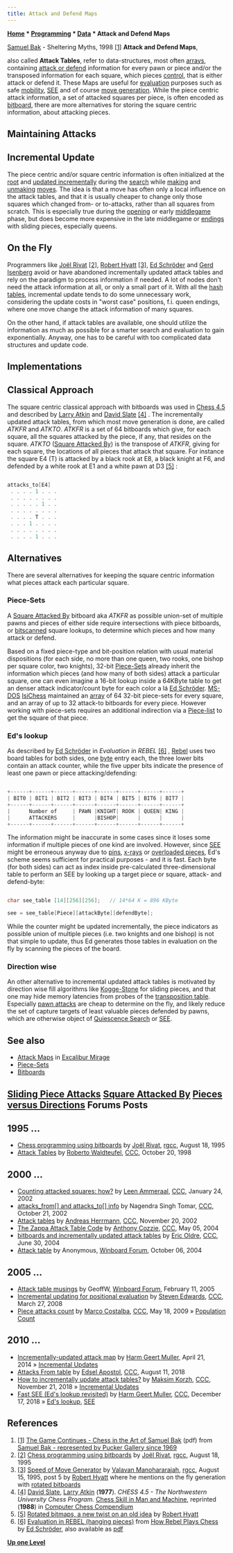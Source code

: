 ```yaml
---
title: Attack and Defend Maps
---
```

**[Home](Home "Home") * [Programming](Programming "Programming") * [Data](Data "Data") * Attack and Defend Maps**

[](File:ShelteringMyths.jpg) [Samuel Bak](Category:Samuel_Bak "Category:Samuel Bak") - Sheltering Myths, 1998 <a id="cite-note-1" href="#cite-ref-1">[1]</a>
**Attack and Defend Maps**,

also called **Attack Tables**, refer to data-structures, most often [arrays](Array "Array"), containing [attack or defend](Attacks "Attacks") information for every pawn or piece and/or the transposed information for each square, which pieces [control](Square_Control "Square Control"), that is either attack or defend it. These Maps are useful for [evaluation](Evaluation "Evaluation") purposes such as safe [mobility](Mobility "Mobility"), [SEE](Static_Exchange_Evaluation "Static Exchange Evaluation") and of course [move generation](Move_Generation "Move Generation"). While the piece centric attack information, a set of attacked squares per piece, is often encoded as [bitboard](Bitboards "Bitboards"), there are more alternatives for storing the square centric information, about attacking pieces.

## Maintaining Attacks

## Incremental Update

The piece centric and/or square centric information is often initialized at the [root](Root "Root") and [updated incrementally](Incremental_Updates "Incremental Updates") during the [search](Search "Search") while [making](Make_Move "Make Move") and [unmaking](Unmake_Move "Unmake Move") [moves](Moves "Moves"). The idea is that a move has often only a local influence on the attack tables, and that it is usually cheaper to change only those squares which changed from- or to-attacks, rather than all squares from scratch. This is especially true during the [opening](Opening "Opening") or early [middlegame](Middlegame "Middlegame") phase, but does become more expensive in the late middlegame or [endings](Endgame "Endgame") with sliding pieces, especially queens.

## On the Fly

Programmers like [Joël Rivat](Jo%C3%ABl_Rivat "Joël Rivat") <a id="cite-note-2" href="#cite-ref-2">[2]</a>, [Robert Hyatt](Robert_Hyatt "Robert Hyatt") <a id="cite-note-3" href="#cite-ref-3">[3]</a>, [Ed Schröder](Ed_Schroder "Ed Schroder") and [Gerd Isenberg](Gerd_Isenberg "Gerd Isenberg") avoid or have abandoned incrementally updated attack tables and rely on the paradigm to process information if needed. A lot of nodes don't need the attack information at all, or only a small part of it. With all the [hash tables](Hash_Table "Hash Table"), incremental update tends to do some unnecessary work, considering the update costs in "worst case" positions, f.i. queen endings, where one move change the attack information of many squares.

On the other hand, if attack tables are available, one should utilize the information as much as possible for a smarter search and evaluation to gain exponentially. Anyway, one has to be careful with too complicated data structures and update code.

## Implementations

## Classical Approach

The square centric classical approach with bitboards was used in [Chess 4.5](</Chess_(Program)> "Chess (Program)") and described by [Larry Atkin](Larry_Atkin "Larry Atkin") and [David Slate](David_Slate "David Slate") <a id="cite-note-4" href="#cite-ref-4">[4]</a> . The incrementally updated attack tables, from which most move generation is done, are called *ATKFR* and *ATKTO*. *ATKFR* is a set of 64 bitboards which give, for each square, all the squares attacked by the piece, if any, that resides on the square. *ATKTO* ([Square Attacked By](Square_Attacked_By "Square Attacked By")) is the transpose of *ATKFR*, giving for each square, the locations of all pieces that attack that square. For instance the square E4 (T) is attacked by a black rook at E8, a black knight at F6, and defended by a white rook at E1 and a white pawn at D3 <a id="cite-note-5" href="#cite-ref-5">[5]</a> :

```C++

attacks_to[E4]
 . . . . 1 . . .
 . . . . . . . .
 . . . . . 1 . .
 . . . . . . . .
 . . . . T . . .
 . . . 1 . . . .
 . . . . . . . .
 . . . . 1 . . .

```

## Alternatives

There are several alternatives for keeping the square centric information what pieces attack each particular square.

### Piece-Sets

A [Square Attacked By](Square_Attacked_By "Square Attacked By") bitboard aka *ATKFR* as possible union-set of multiple pawns and pieces of either side require intersections with piece bitboards, or [bitscanned](BitScan "BitScan") square lookups, to determine which pieces and how many attack or defend.

Based on a fixed piece-type and bit-position relation with usual material dispositions (for each side, no more than one queen, two rooks, one bishop per square color, two knights), 32-bit [Piece-Sets](Piece-Sets "Piece-Sets") already inherit the information which pieces (and how many of both sides) attack a particular square, one can even imagine a 16-bit lookup inside a 64KByte table to get an denser attack indicator/count byte for each color a lá [Ed Schröder](Attack_and_Defend_Maps#EDsLookup "Attack and Defend Maps"). [MS-DOS](MS-DOS "MS-DOS") [IsiChess](IsiChess "IsiChess") maintained an [array](Array "Array") of 64 32-bit piece-sets for every square, and an array of up to 32 attack-to bitboards for every piece. However working with piece-sets requires an additional indirection via a [Piece-list](Piece-Lists "Piece-Lists") to get the square of that piece.

### Ed's lookup

As described by [Ed Schröder](Ed_Schroder "Ed Schroder") in *Evaluation in REBEL* <a id="cite-note-6" href="#cite-ref-6">[6]</a> , [Rebel](Rebel "Rebel") uses two board tables for both sides, one [byte](Byte "Byte") entry each, the three lower bits contain an attack counter, while the five upper bits indicate the presence of least one pawn or piece attacking/defending:

```C++

+------+------+------+------+------+------+------+------+
| BIT0 | BIT1 | BIT2 | BIT3 | BIT4 | BIT5 | BIT6 | BIT7 |
+------+------+------+------+------+------+------+------+
|      Number of     | PAWN |KNIGHT| ROOK | QUEEN| KING |
|      ATTACKERS     |      |BISHOP|      |      |      |
+------+------+------+------+------+------+------+------+

```

The information might be inaccurate in some cases since it loses some information if multiple pieces of one kind are involved. However, since [SEE](Static_Exchange_Evaluation "Static Exchange Evaluation") might be erroneous anyway due to [pins](Pin "Pin"), [x-rays](X-ray "X-ray") or [overloaded pieces](Overloading "Overloading"), Ed's scheme seems sufficient for practical purposes - and it is fast. Each byte (for both sides) can act as index inside pre-calculated three-dimensional table to perform an SEE by looking up a target piece or square, attack- and defend-byte:

```C++

char see_table [14][256][256];   // 14*64 K = 896 KByte

see = see_table[Piece][attackByte][defendByte];

```

While the counter might be updated incrementally, the piece indicators as possible union of multiple pieces (i.e. two knights and one bishop) is not that simple to update, thus Ed generates those tables in evaluation on the fly by scanning the pieces of the board.

### Direction wise

An other alternative to incremental updated attack tables is motivated by direction wise fill algorithms like [Kogge-Stone](Kogge-Stone_Algorithm "Kogge-Stone Algorithm") for sliding pieces, and that one may hide memory latencies from probes of the [transposition table](Transposition_Table "Transposition Table"). Especially [pawn attacks](</Pawn_Attacks_(Bitboards)> "Pawn Attacks (Bitboards)") are cheap to determine on the fly, and likely reduce the set of capture targets of least valuable pieces defended by pawns, which are otherwise object of [Quiescence Search](Quiescence_Search "Quiescence Search") or [SEE](Static_Exchange_Evaluation "Static Exchange Evaluation").

## See also

- [Attack Maps](Excalibur_Mirage#AttackMaps "Excalibur Mirage") in [Excalibur Mirage](Excalibur_Mirage "Excalibur Mirage")
- [Piece-Sets](Piece-Sets "Piece-Sets")
- [Bitboards](Bitboards "Bitboards")

## [Sliding Piece Attacks](Sliding_Piece_Attacks "Sliding Piece Attacks") [Square Attacked By](Square_Attacked_By "Square Attacked By") [Pieces versus Directions](Pieces_versus_Directions "Pieces versus Directions") Forums Posts

## 1995 ...

- [Chess programming using bitboards](http://groups.google.com/group/rec.games.chess.computer/browse_frm/thread/71f7b5ee3764f082) by [Joël Rivat](Jo%C3%ABl_Rivat "Joël Rivat"), [rgcc](Computer_Chess_Forums "Computer Chess Forums"), August 18, 1995
- [Attack Tables](https://www.stmintz.com/ccc/index.php?id=30023) by [Roberto Waldteufel](Roberto_Waldteufel "Roberto Waldteufel"), [CCC](CCC "CCC"), October 20, 1998

## 2000 ...

- [Counting attacked squares: how?](https://www.stmintz.com/ccc/index.php?id=209546) by [Leen Ammeraal](Leen_Ammeraal "Leen Ammeraal"), [CCC](CCC "CCC"), January 24, 2002
- [attacks_from\[\] and attacks_to\[\] info](https://www.stmintz.com/ccc/index.php?id=260736) by Nagendra Singh Tomar, [CCC](CCC "CCC"), October 21, 2002
- [Attack tables](https://www.stmintz.com/ccc/index.php?id=266390) by [Andreas Herrmann](Andreas_Herrmann "Andreas Herrmann"), [CCC](CCC "CCC"), November 20, 2002
- [The Zappa Attack Table Code](https://www.stmintz.com/ccc/index.php?id=363519) by [Anthony Cozzie](Anthony_Cozzie "Anthony Cozzie"), [CCC](CCC "CCC"), May 05, 2004
- [bitboards and incrementally updated attack tables](https://www.stmintz.com/ccc/index.php?id=373246) by [Eric Oldre](Eric_Oldre "Eric Oldre"), [CCC](CCC "CCC"), June 30, 2004
- [Attack table](http://www.open-aurec.com/wbforum/viewtopic.php?f=4&t=171) by Anonymous, [Winboard Forum](Computer_Chess_Forums "Computer Chess Forums"), October 06, 2004

## 2005 ...

- [Attack table musings](http://www.open-aurec.com/wbforum/viewtopic.php?f=4&t=1626) by GeoffW, [Winboard Forum](Computer_Chess_Forums "Computer Chess Forums"), February 11, 2005
- [Incremental updating for positional evaluation](http://www.talkchess.com/forum/viewtopic.php?t=20370) by [Steven Edwards](Steven_Edwards "Steven Edwards"), [CCC](CCC "CCC"), March 27, 2008
- [Piece attacks count](http://www.talkchess.com/forum/viewtopic.php?topic_view=threads&p=267994&t=27965) by [Marco Costalba](Marco_Costalba "Marco Costalba"), [CCC](CCC "CCC"), May 18, 2009 » [Population Count](Population_Count "Population Count")

## 2010 ...

- [Incrementally-updated attack map](http://www.talkchess.com/forum/viewtopic.php?t=52085) by [Harm Geert Muller](Harm_Geert_Muller "Harm Geert Muller"), April 21, 2014 » [Incremental Updates](Incremental_Updates "Incremental Updates")
- [Attacks From table](http://www.talkchess.com/forum3/viewtopic.php?f=7&t=68196) by [Edsel Apostol](Edsel_Apostol "Edsel Apostol"), [CCC](CCC "CCC"), August 11, 2018
- [How to incrementally update attack tables?](http://www.talkchess.com/forum3/viewtopic.php?f=7&t=68995) by [Maksim Korzh](Maksim_Korzh "Maksim Korzh"), [CCC](CCC "CCC"), November 21, 2018 » [Incremental Updates](Incremental_Updates "Incremental Updates")
- [Fast SEE (Ed's lookup revisited)](http://www.talkchess.com/forum3/viewtopic.php?f=7&t=69301) by [Harm Geert Muller](Harm_Geert_Muller "Harm Geert Muller"), [CCC](CCC "CCC"), December 17, 2018 » [Ed's lookup](#edslookup), [SEE](Static_Exchange_Evaluation "Static Exchange Evaluation")

## References

1. <a id="cite-ref-1" href="#cite-note-1">[1]</a> [The Game Continues - Chess in the Art of Samuel Bak](https://static1.squarespace.com/static/594044bd3a041171e0426683/t/5a12fc6b53450acdbebfc69d/1511193725379/Bak_The+Game+Continues_2000.pdf) (pdf) from [Samuel Bak - represented by Pucker Gallery since 1969](https://www.puckergallery.com/artists/#/samuel-bak/)
1. <a id="cite-ref-2" href="#cite-note-2">[2]</a> [Chess programming using bitboards](http://groups.google.com/group/rec.games.chess.computer/browse_frm/thread/71f7b5ee3764f082) by [Joël Rivat](Jo%C3%ABl_Rivat "Joël Rivat"), [rgcc](Computer_Chess_Forums "Computer Chess Forums"), August 18, 1995
1. <a id="cite-ref-3" href="#cite-note-3">[3]</a> [Speed of Move Generator](http://groups.google.com/group/rec.games.chess.computer/browse_frm/thread/33c57503391f3a89) by [Valavan Manohararajah](Valavan_Manohararajah "Valavan Manohararajah"), [rgcc](Computer_Chess_Forums "Computer Chess Forums"), August 15, 1995, post 5 by [Robert Hyatt](Robert_Hyatt "Robert Hyatt") where he mentions on the fly generation with [rotated bitboards](Rotated_Bitboards "Rotated Bitboards")
1. <a id="cite-ref-4" href="#cite-note-4">[4]</a> [David Slate](David_Slate "David Slate"), [Larry Atkin](Larry_Atkin "Larry Atkin") (**1977**). *CHESS 4.5 - The Northwestern University Chess Program.* [Chess Skill in Man and Machine](Chess_Skill_in_Man_and_Machine "Chess Skill in Man and Machine"), reprinted (**1988**) in [Computer Chess Compendium](Computer_Chess_Compendium "Computer Chess Compendium")
1. <a id="cite-ref-5" href="#cite-note-5">[5]</a> [Rotated bitmaps, a new twist on an old idea](http://www.craftychess.com/hyatt/bitmaps.html) by [Robert Hyatt](Robert_Hyatt "Robert Hyatt")
1. <a id="cite-ref-6" href="#cite-note-6">[6]</a> [Evaluation in REBEL (hanging pieces)](http://www.top-5000.nl/authors/rebel/chess840.htm#HW) from [How Rebel Plays Chess](http://www.top-5000.nl/authors/rebel/chess840.htm) by [Ed Schröder](Ed_Schroder "Ed Schroder"), also available as [pdf](http://members.home.nl/matador/Inside%20Rebel.pdf)

**[Up one Level](Data "Data")**

